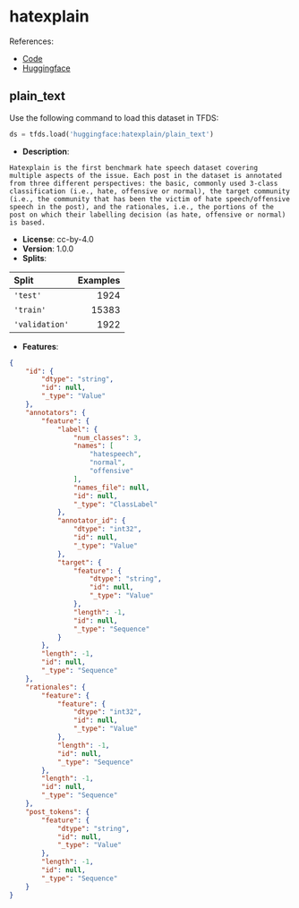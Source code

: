 # hatexplain

References:

*   [Code](https://github.com/huggingface/datasets/blob/master/datasets/hatexplain)
*   [Huggingface](https://huggingface.co/datasets/hatexplain)


## plain_text


Use the following command to load this dataset in TFDS:

```python
ds = tfds.load('huggingface:hatexplain/plain_text')
```

*   **Description**:

```
Hatexplain is the first benchmark hate speech dataset covering multiple aspects of the issue. Each post in the dataset is annotated from three different perspectives: the basic, commonly used 3-class classification (i.e., hate, offensive or normal), the target community (i.e., the community that has been the victim of hate speech/offensive speech in the post), and the rationales, i.e., the portions of the post on which their labelling decision (as hate, offensive or normal) is based.
```

*   **License**: cc-by-4.0
*   **Version**: 1.0.0
*   **Splits**:

Split  | Examples
:----- | -------:
`'test'` | 1924
`'train'` | 15383
`'validation'` | 1922

*   **Features**:

```json
{
    "id": {
        "dtype": "string",
        "id": null,
        "_type": "Value"
    },
    "annotators": {
        "feature": {
            "label": {
                "num_classes": 3,
                "names": [
                    "hatespeech",
                    "normal",
                    "offensive"
                ],
                "names_file": null,
                "id": null,
                "_type": "ClassLabel"
            },
            "annotator_id": {
                "dtype": "int32",
                "id": null,
                "_type": "Value"
            },
            "target": {
                "feature": {
                    "dtype": "string",
                    "id": null,
                    "_type": "Value"
                },
                "length": -1,
                "id": null,
                "_type": "Sequence"
            }
        },
        "length": -1,
        "id": null,
        "_type": "Sequence"
    },
    "rationales": {
        "feature": {
            "feature": {
                "dtype": "int32",
                "id": null,
                "_type": "Value"
            },
            "length": -1,
            "id": null,
            "_type": "Sequence"
        },
        "length": -1,
        "id": null,
        "_type": "Sequence"
    },
    "post_tokens": {
        "feature": {
            "dtype": "string",
            "id": null,
            "_type": "Value"
        },
        "length": -1,
        "id": null,
        "_type": "Sequence"
    }
}
```


